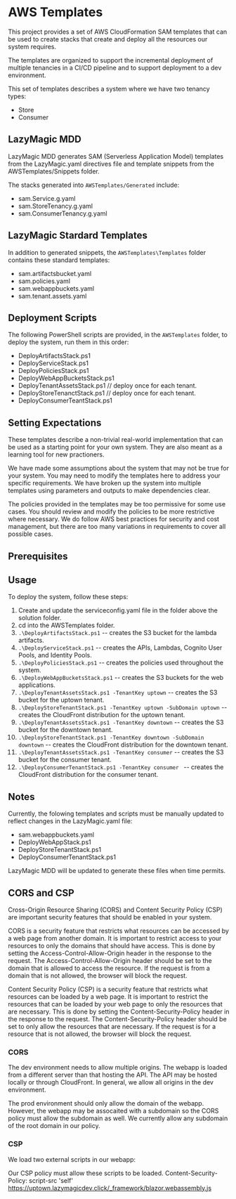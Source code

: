 # AWS Templates
This project provides a set of AWS CloudFormation SAM templates that can be used to create stacks that create and deploy all the resources our system requires.

The templates are organized to support the incremental deployment of multiple tenancies in a CI/CD pipeline and to support  deployment to a dev environment.

This set of templates describes a system where we have two tenancy types:
- Store
- Consumer

## LazyMagic MDD
LazyMagic MDD generates SAM (Serverless Application Model) templates from the LazyMagic.yaml directives file and template snippets from the AWSTemplates/Snippets folder. 

The stacks generated into ```AWSTemplates/Generated``` include:
- sam.Service.g.yaml 
- sam.StoreTenancy.g.yaml
- sam.ConsumerTenancy.g.yaml

## LazyMagic Stardard Templates
In addition to generated snippets, the ```AWSTemplates\Templates``` folder contains these standard templates:
- sam.artifactsbucket.yaml
- sam.policies.yaml
- sam.webappbuckets.yaml
- sam.tenant.assets.yaml

## Deployment Scripts
The following PowerShell scripts are provided, in the ```AWSTemplates``` folder, to deploy the system, run them in this order:
- DeployArtifactsStack.ps1
- DeployServiceStack.ps1
- DeployPoliciesStack.ps1
- DeployWebAppBucketsStack.ps1
- DeployTenantAssetsStack.ps1  // deploy once for each tenant.
- DeployStoreTenanctStack.ps1  // deploy once for each tenant. 
- DeployConsumerTeantStack.ps1 


## Setting Expectations
These templates describe a non-trivial real-world implementation that can be used as a starting point for your own system.  They are also meant as a learning tool for new practioners.

We have made some assumptions about the system that may not be true for your system. You may need to modify the templates here to address your specific requirements. We have broken up the system into multiple templates using parameters and outputs to make dependencies clear. 

The policies provided in the templates may be too permissive for some use cases. You should review and modify the policies to be more restrictive where necessary. We do follow AWS best practices for security and cost management, but there are too many variations in requirements to cover all possible cases.

## Prerequisites


## Usage 
To deploy the system, follow these steps:
1. Create and update the serviceconfig.yaml file in the folder above the solution folder.
2. cd into the AWSTemplates folder.
3. ```.\DeployArtifactsStack.ps1``` -- creates the S3 bucket for the lambda artifacts.
4. ```.\DeployServiceStack.ps1``` -- creates the APIs, Lambdas, Cognito User Pools, and Identity Pools.
5. ```.\DeployPoliciesStack.ps1``` -- creates the policies used throughout the system.
6. ```.\DeployWebAppBucketsStack.ps1``` -- creates the S3 buckets for the web applications.
7. ```.\DeployTenantAssetsStack.ps1 -TenantKey uptown``` -- creates the S3 bucket for the uptown tenant.
8. ```.\DeployStoreTenantStack.ps1 -TenantKey uptown -SubDomain uptown``` -- creates the CloudFront distribution for the uptown tenant.
9. ```.\DeployTenantAssetsStack.ps1 -TenantKey downtown``` -- creates the S3 bucket for the downtown tenant.
10. ```.\DeployStoreTenantStack.ps1 -TenantKey downtown -SubDomain downtown``` -- creates the CloudFront distribution for the downtown tenant.
11. ```.\DeployTenantAssetsStack.ps1 -TenantKey consumer``` -- creates the S3 bucket for the consumer tenant.
12. ```.\DeployConsumerTenantStack.ps1 -TenantKey consumer ``` -- creates the CloudFront distribution for the consumer tenant.

## Notes
Currently, the folowing templates and scripts must be manually updated to reflect changes in the LazyMagic.yaml file:
- sam.webappbuckets.yaml
- DeployWebAppStack.ps1
- DeployStoreTenantStack.ps1
- DeployConsumerTenantStack.ps1

LazyMagic MDD will be updated to generate these files when time permits.


## CORS and CSP

Cross-Origin Resource Sharing (CORS) and Content Security Policy (CSP) are important security features that should be enabled in your system.

CORS is a security feature that restricts what resources can be accessed by a web page from another domain. It is important to restrict access to your resources to only the domains that should have access. This is done by setting the Access-Control-Allow-Origin header in the response to the request. The Access-Control-Allow-Origin header should be set to the domain that is allowed to access the resource. If the request is from a domain that is not allowed, the browser will block the request.

Content Security Policy (CSP) is a security feature that restricts what resources can be loaded by a web page. It is important to restrict the resources that can be loaded by your web page to only the resources that are necessary. This is done by setting the Content-Security-Policy header in the response to the request. The Content-Security-Policy header should be set to only allow the resources that are necessary. If the request is for a resource that is not allowed, the browser will block the request.

### CORS
The dev environment needs to allow multiple origins. The webapp is loaded from a different server than that hosting the API. The API may be hosted locally or through CloudFront. In general, we allow all origins in the dev environment.

The prod environment should only allow the domain of the webapp. However, the webapp may be assocaited with a subdomain so the CORS policy must allow the subdomain as well. We currently allow any subdomain of the root domain in our policy.

### CSP

We load two external scripts in our webapp:
    <script src="_framework/blazor.webassembly.js"></script>

Our CSP policy must allow these scripts to be loaded. 
Content-Security-Policy: script-src 'self' https://uptown.lazymagicdev.click/_framework/blazor.webassembly.js


